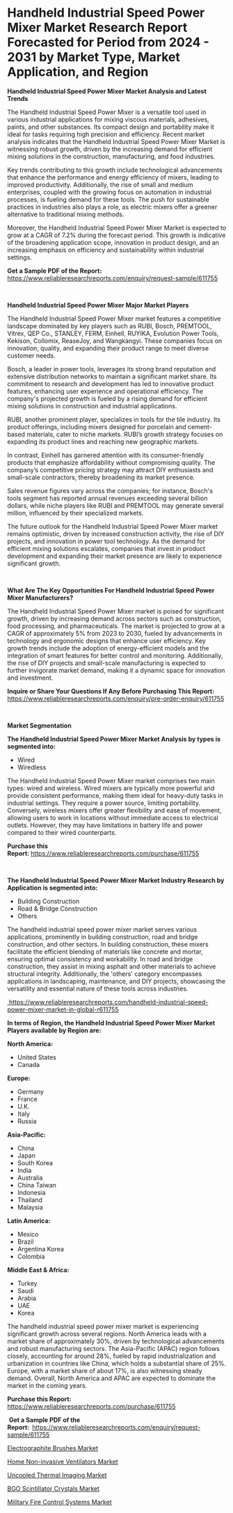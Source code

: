 <p><h1>Handheld Industrial Speed Power Mixer Market Research Report Forecasted for Period from 2024 -  2031 by Market Type, Market Application, and Region</h1></p><p><strong>Handheld Industrial Speed Power Mixer Market Analysis and Latest Trends</strong></p>
<p><p>The Handheld Industrial Speed Power Mixer is a versatile tool used in various industrial applications for mixing viscous materials, adhesives, paints, and other substances. Its compact design and portability make it ideal for tasks requiring high precision and efficiency. Recent market analysis indicates that the Handheld Industrial Speed Power Mixer Market is witnessing robust growth, driven by the increasing demand for efficient mixing solutions in the construction, manufacturing, and food industries.</p><p>Key trends contributing to this growth include technological advancements that enhance the performance and energy efficiency of mixers, leading to improved productivity. Additionally, the rise of small and medium enterprises, coupled with the growing focus on automation in industrial processes, is fueling demand for these tools. The push for sustainable practices in industries also plays a role, as electric mixers offer a greener alternative to traditional mixing methods.</p><p>Moreover, the Handheld Industrial Speed Power Mixer Market is expected to grow at a CAGR of 7.2% during the forecast period. This growth is indicative of the broadening application scope, innovation in product design, and an increasing emphasis on efficiency and sustainability within industrial settings.</p></p>
<p><strong>Get a Sample PDF of the Report:&nbsp;</strong> <a href="https://www.reliableresearchreports.com/enquiry/request-sample/611755?utm_campaign=12&utm_medium=2&utm_source=Github&utm_content=ia&utm_term=29092024&utm_id=handheld-industrial-speed-power-mixer">https://www.reliableresearchreports.com/enquiry/request-sample/611755</a></p>
<p>&nbsp;</p>
<p><strong>Handheld Industrial Speed Power Mixer Major Market Players</strong></p>
<p><p>The Handheld Industrial Speed Power Mixer market features a competitive landscape dominated by key players such as RUBI, Bosch, PREMTOOL, Vitrex, QEP Co., STANLEY, FERM, Einhell, RUYIKA, Evolution Power Tools, Kekison, Collomix, ReaseJoy, and Wangkangyi. These companies focus on innovation, quality, and expanding their product range to meet diverse customer needs.</p><p>Bosch, a leader in power tools, leverages its strong brand reputation and extensive distribution networks to maintain a significant market share. Its commitment to research and development has led to innovative product features, enhancing user experience and operational efficiency. The company's projected growth is fueled by a rising demand for efficient mixing solutions in construction and industrial applications.</p><p>RUBI, another prominent player, specializes in tools for the tile industry. Its product offerings, including mixers designed for porcelain and cement-based materials, cater to niche markets. RUBI’s growth strategy focuses on expanding its product lines and reaching new geographic markets.</p><p>In contrast, Einhell has garnered attention with its consumer-friendly products that emphasize affordability without compromising quality. The company’s competitive pricing strategy may attract DIY enthusiasts and small-scale contractors, thereby broadening its market presence.</p><p>Sales revenue figures vary across the companies; for instance, Bosch's tools segment has reported annual revenues exceeding several billion dollars, while niche players like RUBI and PREMTOOL may generate several million, influenced by their specialized markets.</p><p>The future outlook for the Handheld Industrial Speed Power Mixer market remains optimistic, driven by increased construction activity, the rise of DIY projects, and innovation in power tool technology. As the demand for efficient mixing solutions escalates, companies that invest in product development and expanding their market presence are likely to experience significant growth.</p></p>
<p>&nbsp;</p>
<p><strong>What Are The Key Opportunities For Handheld Industrial Speed Power Mixer Manufacturers?</strong></p>
<p><p>The Handheld Industrial Speed Power Mixer market is poised for significant growth, driven by increasing demand across sectors such as construction, food processing, and pharmaceuticals. The market is projected to grow at a CAGR of approximately 5% from 2023 to 2030, fueled by advancements in technology and ergonomic designs that enhance user efficiency. Key growth trends include the adoption of energy-efficient models and the integration of smart features for better control and monitoring. Additionally, the rise of DIY projects and small-scale manufacturing is expected to further invigorate market demand, making it a dynamic space for innovation and investment.</p></p>
<p><strong>Inquire or Share Your Questions If Any Before Purchasing This Report:</strong> <a href="https://www.reliableresearchreports.com/enquiry/pre-order-enquiry/611755?utm_campaign=12&utm_medium=2&utm_source=Github&utm_content=ia&utm_term=29092024&utm_id=handheld-industrial-speed-power-mixer">https://www.reliableresearchreports.com/enquiry/pre-order-enquiry/611755</a></p>
<p>&nbsp;</p>
<p><strong>Market Segmentation</strong></p>
<p><strong>The Handheld Industrial Speed Power Mixer Market Analysis by types is segmented into:</strong></p>
<p><ul><li>Wired</li><li>Wiredless</li></ul></p>
<p><p>The Handheld Industrial Speed Power Mixer market comprises two main types: wired and wireless. Wired mixers are typically more powerful and provide consistent performance, making them ideal for heavy-duty tasks in industrial settings. They require a power source, limiting portability. Conversely, wireless mixers offer greater flexibility and ease of movement, allowing users to work in locations without immediate access to electrical outlets. However, they may have limitations in battery life and power compared to their wired counterparts.</p></p>
<p><strong>Purchase this Report:&nbsp;</strong><a href="https://www.reliableresearchreports.com/purchase/611755?utm_campaign=12&utm_medium=2&utm_source=Github&utm_content=ia&utm_term=29092024&utm_id=handheld-industrial-speed-power-mixer">https://www.reliableresearchreports.com/purchase/611755</a></p>
<p>&nbsp;</p>
<p><strong>The Handheld Industrial Speed Power Mixer Market Industry Research by Application is segmented into:</strong></p>
<p><ul><li>Building Construction</li><li>Road & Bridge Construction</li><li>Others</li></ul></p>
<p><p>The handheld industrial speed power mixer market serves various applications, prominently in building construction, road and bridge construction, and other sectors. In building construction, these mixers facilitate the efficient blending of materials like concrete and mortar, ensuring optimal consistency and workability. In road and bridge construction, they assist in mixing asphalt and other materials to achieve structural integrity. Additionally, the 'others' category encompasses applications in landscaping, maintenance, and DIY projects, showcasing the versatility and essential nature of these tools across industries.</p></p>
<p><a href="https://www.reliableresearchreports.com/handheld-industrial-speed-power-mixer-market-in-global-r611755?utm_campaign=12&utm_medium=2&utm_source=Github&utm_content=ia&utm_term=29092024&utm_id=handheld-industrial-speed-power-mixer">&nbsp;https://www.reliableresearchreports.com/handheld-industrial-speed-power-mixer-market-in-global-r611755</a></p>
<p><strong>In terms of Region, the Handheld Industrial Speed Power Mixer Market Players available by Region are:</strong></p>
<p>
    <p> <strong> North America: </strong>
        <ul>
            <li>United States</li>
            <li>Canada</li>
        </ul>
        </p> 
    <p> <strong> Europe: </strong>
        <ul>
            <li>Germany</li>
            <li>France</li>
            <li>U.K.</li>
            <li>Italy</li>
            <li>Russia</li>
        </ul>
        </p> 
    <p> <strong> Asia-Pacific: </strong>
        <ul>
            <li>China</li>
            <li>Japan</li>
            <li>South Korea</li>
            <li>India</li>
            <li>Australia</li>
            <li>China Taiwan</li>
            <li>Indonesia</li>
            <li>Thailand</li>
            <li>Malaysia</li>
        </ul>
        </p> 
    <p> <strong> Latin America: </strong>
        <ul>
            <li>Mexico</li>
            <li>Brazil</li>
            <li>Argentina Korea</li>
            <li>Colombia</li>
        </ul>
        </p> 
    <p> <strong> Middle East & Africa: </strong>
        <ul>
            <li>Turkey</li>
            <li>Saudi</li>
            <li>Arabia</li>
            <li>UAE</li>
            <li>Korea</li>
        </ul>
    </p>
    </p>
<p><p>The handheld industrial speed power mixer market is experiencing significant growth across several regions. North America leads with a market share of approximately 30%, driven by technological advancements and robust manufacturing sectors. The Asia-Pacific (APAC) region follows closely, accounting for around 28%, fueled by rapid industrialization and urbanization in countries like China, which holds a substantial share of 25%. Europe, with a market share of about 17%, is also witnessing steady demand. Overall, North America and APAC are expected to dominate the market in the coming years.</p></p>
<p><strong>Purchase this Report: </strong><a href="https://www.reliableresearchreports.com/purchase/611755?utm_campaign=12&utm_medium=2&utm_source=Github&utm_content=ia&utm_term=29092024&utm_id=handheld-industrial-speed-power-mixer">https://www.reliableresearchreports.com/purchase/611755</a></p>
<p>&nbsp;<strong>Get a Sample PDF of the Report:&nbsp;&nbsp;</strong><a href="https://www.reliableresearchreports.com/enquiry/request-sample/611755?utm_campaign=12&utm_medium=2&utm_source=Github&utm_content=ia&utm_term=29092024&utm_id=handheld-industrial-speed-power-mixer">https://www.reliableresearchreports.com/enquiry/request-sample/611755</a></p>
<p><strong></strong></p>
<p><p><a href="https://issuu.com/reportprime-2/docs/electrographite-brushes-market-size_117b23ce1681a5?utm_campaign=12&utm_medium=2&utm_source=Github&utm_content=ia&utm_term=29092024&utm_id=handheld-industrial-speed-power-mixer">Electrographite Brushes Market</a></p><p><a href="https://github.com/AbbasMahmud554/Market-Research-Report-List-1/blob/main/home-non-invasive-ventilators-market.md?utm_campaign=12&utm_medium=2&utm_source=Github&utm_content=ia&utm_term=29092024&utm_id=handheld-industrial-speed-power-mixer">Home Non-invasive Ventilators Market</a></p><p><a href="https://www.linkedin.com/pulse/uncooled-thermal-imaging-market-size-type-short-wave-v84me?utm_campaign=12&utm_medium=2&utm_source=Github&utm_content=ia&utm_term=29092024&utm_id=handheld-industrial-speed-power-mixer">Uncooled Thermal Imaging Market</a></p><p><a href="https://github.com/GenaGaines34/Market-Research-Report-List-1/blob/main/bgo-scintillator-crystals-market.md?utm_campaign=12&utm_medium=2&utm_source=Github&utm_content=ia&utm_term=29092024&utm_id=handheld-industrial-speed-power-mixer">BGO Scintillator Crystals Market</a></p><p><a href="https://www.linkedin.com/pulse/global-military-fire-control-systems-market-trends-2f9xe?utm_campaign=12&utm_medium=2&utm_source=Github&utm_content=ia&utm_term=29092024&utm_id=handheld-industrial-speed-power-mixer">Military Fire Control Systems Market</a></p></p>